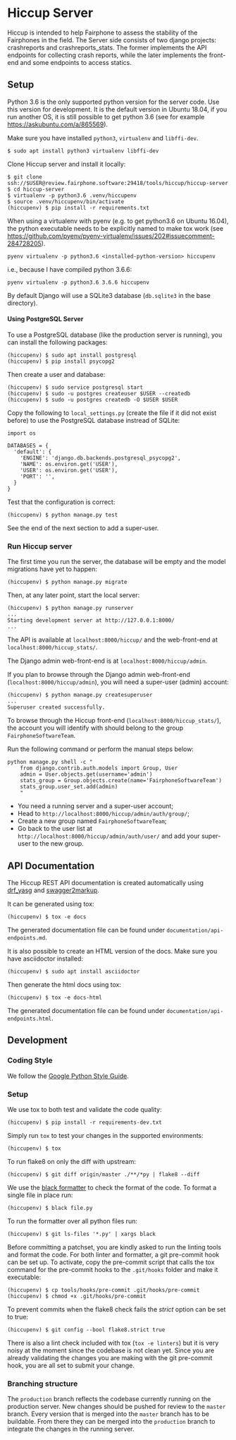 # Hiccup Server

Hiccup is intended to help Fairphone to assess the stability of the Fairphones in the field.
The Server side consists of two django projects: crashreports and crashreports_stats.  The former
implements the API endpoints for collecting crash reports, while the later implements the
front-end and some endpoints to access statics.

## Setup

Python 3.6 is the only supported python version for the server code. Use this
version for development. It is the default version in Ubuntu 18.04, if you
run another OS, it is still possible to get python 3.6 (see for example
https://askubuntu.com/a/865569).

Make sure you have installed `python3`, `virtualenv` and `libffi-dev`.

    $ sudo apt install python3 virtualenv libffi-dev

Clone Hiccup server and install it locally:

    $ git clone ssh://$USER@review.fairphone.software:29418/tools/hiccup/hiccup-server
    $ cd hiccup-server
    $ virtualenv -p python3.6 .venv/hiccupenv
    $ source .venv/hiccupenv/bin/activate
    (hiccupenv) $ pip install -r requirements.txt

When using a virtualenv with pyenv (e.g. to get python3.6 on Ubuntu 16.04),
the python executable needs to be explicitly named to make tox work (see
https://github.com/pyenv/pyenv-virtualenv/issues/202#issuecomment-284728205).

    pyenv virtualenv -p python3.6 <installed-python-version> hiccupenv

i.e., because I have compiled python 3.6.6:

    pyenv virtualenv -p python3.6 3.6.6 hiccupenv

By default Django will use a SQLite3 database (`db.sqlite3` in the base directory).

#### Using PostgreSQL Server

To use a PostgreSQL database (like the production server is running), you can install the following
packages:

    (hiccupenv) $ sudo apt install postgresql
    (hiccupenv) $ pip install psycopg2

Then create a user and database:

    (hiccupenv) $ sudo service postgresql start
    (hiccupenv) $ sudo -u postgres createuser $USER --createdb
    (hiccupenv) $ sudo -u postgres createdb -O $USER $USER



Copy the following to `local_settings.py` (create the file if it did not exist before) to use the
PostgreSQL database instread of SQLite:

    import os

    DATABASES = {
      'default': {
        'ENGINE': 'django.db.backends.postgresql_psycopg2',
        'NAME': os.environ.get('USER'),
        'USER': os.environ.get('USER'),
        'PORT': '',
      }
    }


Test that the configuration is correct:

    (hiccupenv) $ python manage.py test

See the end of the next section to add a super-user.


### Run Hiccup server

The first time you run the server, the database will be empty and the model migrations have yet to
happen:

    (hiccupenv) $ python manage.py migrate

Then, at any later point, start the local server:

    (hiccupenv) $ python manage.py runserver
    ...
    Starting development server at http://127.0.0.1:8000/
    ...

The API is available at `localhost:8000/hiccup/` and the web-front-end at
`localhost:8000/hiccup_stats/`.

The Django admin web-front-end is at `localhost:8000/hiccup/admin`.

If you plan to browse through the Django admin web-front-end (`localhost:8000/hiccup/admin`), you
will need a super-user (admin) account:

    (hiccupenv) $ python manage.py createsuperuser
    ...
    Superuser created successfully.

To browse  through the Hiccup front-end (`localhost:8000/hiccup_stats/`), the account you will
identify with should belong to the group `FairphoneSoftwareTeam`.

Run the following command or perform the manual steps below:

    python manage.py shell -c "
        from django.contrib.auth.models import Group, User
        admin = User.objects.get(username='admin')
        stats_group = Group.objects.create(name='FairphoneSoftwareTeam')
        stats_group.user_set.add(admin)
        "

* You need a running server and a super-user account;
* Head to `http://localhost:8000/hiccup/admin/auth/group/`;
* Create a new group named `FairphoneSoftwareTeam`;
* Go back to the user list at `http://localhost:8000/hiccup/admin/auth/user/` and add your
  super-user to the new group.

## API Documentation

The Hiccup REST API documentation is created automatically using
[drf_yasg](https://github.com/axnsan12/drf-yasg) and
[swagger2markup](https://github.com/Swagger2Markup/swagger2markup).

It can be generated using tox:

    (hiccupenv) $ tox -e docs

The generated documentation file can be found under
`documentation/api-endpoints.md`.

It is also possible to create an HTML version of the docs. Make sure you
have asciidoctor installed:

    (hiccupenv) $ sudo apt install asciidoctor

Then generate the html docs using tox:

    (hiccupenv) $ tox -e docs-html

The generated documentation file can be found under
`documentation/api-endpoints.html`.


## Development

### Coding Style

We follow the
[Google Python Style Guide](https://github.com/google/styleguide/blob/gh-pages/pyguide.md).

### Setup

We use tox to both test and validate the code quality:

    (hiccupenv) $ pip install -r requirements-dev.txt

Simply run `tox` to test your changes in the supported environments:

    (hiccupenv) $ tox

To run flake8 on only the diff with upstream:

    (hiccupenv) $ git diff origin/master ./**/*py | flake8 --diff

We use the [black formatter](https://github.com/ambv/black) to check the
format of the code. To format a single file in place run:

    (hiccupenv) $ black file.py

To run the formatter over all python files run:

    (hiccupenv) $ git ls-files '*.py' | xargs black

Before committing a patchset, you are kindly asked to run the linting tools
and format the code. For both linter and formatter, a git pre-commit hook
can be set up. To activate, copy the pre-commit script that calls the tox
command for the pre-commit hooks to the `.git/hooks` folder and make it
executable:

    (hiccupenv) $ cp tools/hooks/pre-commit .git/hooks/pre-commit
    (hiccupenv) $ chmod +x .git/hooks/pre-commit

To prevent commits when the flake8 check fails the *strict* option can be
set to true:

    (hiccupenv) $ git config --bool flake8.strict true

There is also a lint check included with tox (`tox -e linters`) but it is very
noisy at the moment since the codebase is not clean yet. Since you are already
validating the changes you are making with the git pre-commit hook, you are
all set to submit your change.


### Branching structure

The `production` branch reflects the codebase currently running on the production server. New
changes should be pushed for review to the `master` branch. Every version that is merged into the
`master` branch has to be buildable. From there they can be merged into the `production` branch to
integrate the changes in the running server.
